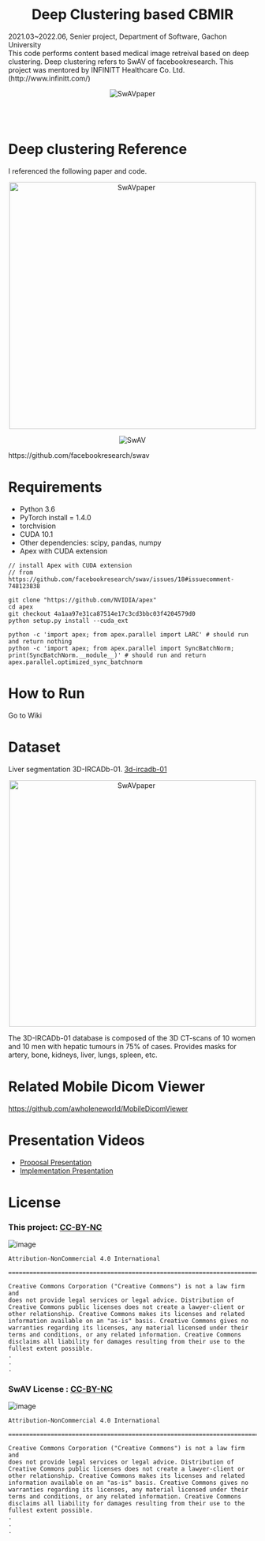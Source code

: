 <h1 align="center">Deep Clustering based CBMIR</h1>
2021.03~2022.06, Senier project, Department of Software, Gachon University <br>
This code performs content based medical image retreival based on deep clustering. Deep clustering refers to SwAV of facebookresearch.
This project was mentored by INFINITT Healthcare Co. Ltd. (http://www.infinitt.com/)
<p align="center">
    <img alt="SwAVpaper" src="https://user-images.githubusercontent.com/50789540/160507759-4d3982b8-872d-4d33-b8a7-fa0580859812.png">
</p>
<br><br>

# Deep clustering Reference
I referenced the following paper and code.
<p align="center">
    <img alt="SwAVpaper" src="https://user-images.githubusercontent.com/50789540/160507637-be5ebbfa-0612-4c2b-80c8-8dd4dfbd7b33.png" width="500px">
</p>
<p align="center">
    <img alt="SwAV" src="https://user-images.githubusercontent.com/50789540/160504930-2a42b521-608a-4fa8-a3d5-e817c2d6b224.png">
</p>
https://github.com/facebookresearch/swav


# Requirements
* Python 3.6
* PyTorch install = 1.4.0
* torchvision
* CUDA 10.1
* Other dependencies: scipy, pandas, numpy
* Apex with CUDA extension

```
// install Apex with CUDA extension
// from https://github.com/facebookresearch/swav/issues/18#issuecomment-748123838

git clone "https://github.com/NVIDIA/apex"
cd apex
git checkout 4a1aa97e31ca87514e17c3cd3bbc03f4204579d0
python setup.py install --cuda_ext

python -c 'import apex; from apex.parallel import LARC' # should run and return nothing
python -c 'import apex; from apex.parallel import SyncBatchNorm; print(SyncBatchNorm.__module__)' # should run and return apex.parallel.optimized_sync_batchnorm
```

# How to Run
Go to Wiki


# Dataset
Liver segmentation 3D-IRCADb-01. [3d-ircadb-01](https://www.ircad.fr/research/data-sets/liver-segmentation-3d-ircadb-01/) <br>
<p align="center">
    <img alt="SwAVpaper" src="https://user-images.githubusercontent.com/50789540/160507860-400991f3-07d0-4927-9496-80f1398659d4.png" width="500px">
</p>
The 3D-IRCADb-01 database is composed of the 3D CT-scans of 10 women and 10 men with hepatic tumours in 75% of cases. Provides masks for artery, bone, kidneys, liver, lungs, spleen, etc.

# Related Mobile Dicom Viewer
https://github.com/awholeneworld/MobileDicomViewer

# Presentation Videos
* [Proposal Presentation](https://www.youtube.com/watch?v=21LakDM6ZPU)
* [Implementation Presentation](https://www.youtube.com/watch?v=rVPwWlqNtRU)


# License
### This project: [CC-BY-NC](https://github.com/catsaveearth/Deep-Clustering-based-CBMIR/blob/main/README.md) <br>
![image](https://user-images.githubusercontent.com/50789540/160509321-23bd9d1f-8511-4eca-a3e8-3918264f7fa2.png)
```
Attribution-NonCommercial 4.0 International

=======================================================================

Creative Commons Corporation ("Creative Commons") is not a law firm and
does not provide legal services or legal advice. Distribution of
Creative Commons public licenses does not create a lawyer-client or
other relationship. Creative Commons makes its licenses and related
information available on an "as-is" basis. Creative Commons gives no
warranties regarding its licenses, any material licensed under their
terms and conditions, or any related information. Creative Commons
disclaims all liability for damages resulting from their use to the
fullest extent possible.
.
.
.
```

### SwAV License : [CC-BY-NC](https://github.com/facebookresearch/swav/edit/main/LICENSE) <br>
![image](https://user-images.githubusercontent.com/50789540/160509321-23bd9d1f-8511-4eca-a3e8-3918264f7fa2.png)

```
Attribution-NonCommercial 4.0 International

=======================================================================

Creative Commons Corporation ("Creative Commons") is not a law firm and
does not provide legal services or legal advice. Distribution of
Creative Commons public licenses does not create a lawyer-client or
other relationship. Creative Commons makes its licenses and related
information available on an "as-is" basis. Creative Commons gives no
warranties regarding its licenses, any material licensed under their
terms and conditions, or any related information. Creative Commons
disclaims all liability for damages resulting from their use to the
fullest extent possible.
.
.
.
```
